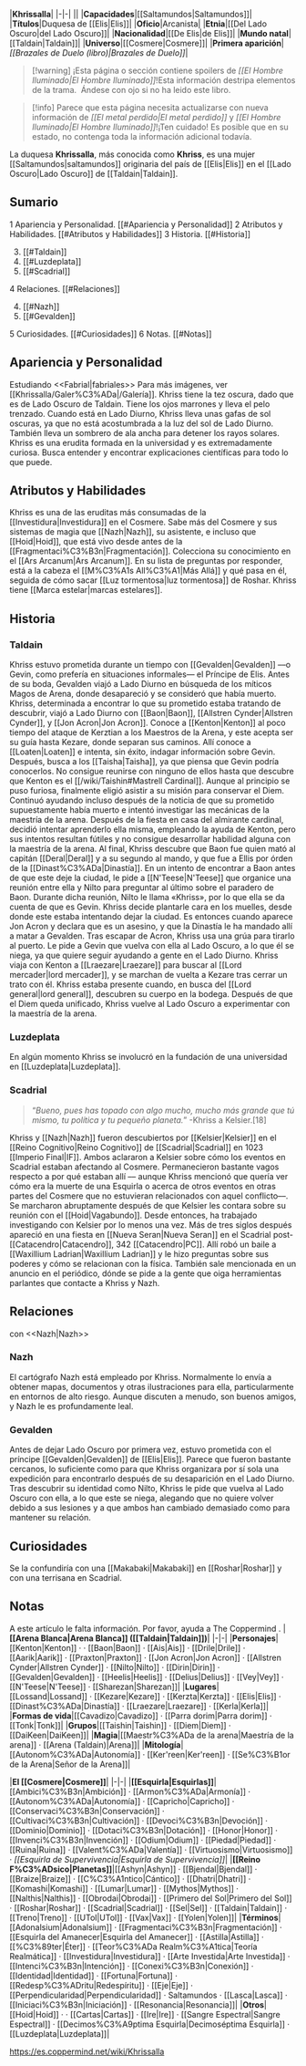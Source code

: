 

|**Khrissalla**|
|-|-|
||
|**Capacidades**|[[Saltamundos\|Saltamundos]]|
|**Títulos**|Duquesa de [[Elis\|Elis]]|
|**Oficio**|Arcanista|
|**Etnia**|[[Del Lado Oscuro\|del Lado Oscuro]]|
|**Nacionalidad**|[[De Elis\|de Elis]]|
|**Mundo natal**|[[Taldain\|Taldain]]|
|**Universo**|[[Cosmere\|Cosmere]]|
|**Primera aparición**|*[[Brazales de Duelo (libro)\|Brazales de Duelo]]*|

> [!warning] ¡Esta página o sección contiene spoilers de *[[El Hombre Iluminado\|El Hombre Iluminado]]*!Esta información destripa elementos de la trama.  Ándese con ojo si no ha leido este libro.

> [!info] Parece que esta página necesita actualizarse con nueva información de *[[El metal perdido\|El metal perdido]]* y *[[El Hombre Iluminado\|El Hombre Iluminado]]*!¡Ten cuidado! Es posible que en su estado, no contenga toda la información adicional todavía.

La duquesa **Khrissalla**, más conocida como **Khriss**, es una mujer [[Saltamundos\|saltamundos]] originaria del país de [[Elis\|Elis]] en el [[Lado Oscuro\|Lado Oscuro]] de [[Taldain\|Taldain]].

## Sumario

1 Apariencia y Personalidad. [[#Apariencia y Personalidad]] 
2 Atributos y Habilidades. [[#Atributos y Habilidades]] 
3 Historia. [[#Historia]] 

3. [[#Taldain]] 
3. [[#Luzdeplata]] 
3. [[#Scadrial]] 


4 Relaciones. [[#Relaciones]] 

4. [[#Nazh]] 
4. [[#Gevalden]] 


5 Curiosidades. [[#Curiosidades]] 
6 Notas. [[#Notas]] 


## Apariencia y Personalidad
  Estudiando <<Fabrial\|fabriales>>
Para más imágenes, ver [[Khrissalla/Galer%C3%ADa\|/Galería]].
Khriss tiene la tez oscura, dado que es de Lado Oscuro de Taldain. Tiene los ojos marrones y lleva el pelo trenzado. Cuando está en Lado Diurno, Khriss lleva unas gafas de sol oscuras, ya que no está acostumbrada a la luz del sol de Lado Diurno. También lleva un sombrero de ala ancha para detener los rayos solares.
Khriss es una erudita formada en la universidad y es extremadamente curiosa. Busca entender y encontrar explicaciones científicas para todo lo que puede.

## Atributos y Habilidades
Khriss es una de las eruditas más consumadas de la [[Investidura\|Investidura]] en el Cosmere. Sabe más del Cosmere y sus sistemas de magia que [[Nazh\|Nazh]], su asistente, e incluso que [[Hoid\|Hoid]], que está vivo desde antes de la [[Fragmentaci%C3%B3n\|Fragmentación]]. Colecciona su conocimiento en el [[Ars Arcanum\|Ars Arcanum]]. En su lista de preguntas por responder, está a la cabeza el [[M%C3%A1s All%C3%A1\|Más Allá]] y qué pasa en él, seguida de cómo sacar [[Luz tormentosa\|luz tormentosa]] de Roshar.
Khriss tiene [[Marca estelar\|marcas estelares]].

## Historia
 
### Taldain
Khriss estuvo prometida durante un tiempo con [[Gevalden\|Gevalden]] ––o Gevin, como prefería en situaciones informales–– el Príncipe de Elis. Antes de su boda, Gevalden viajó a Lado Diurno en búsqueda de los míticos Magos de Arena, donde desapareció y se consideró que había muerto. Khriss, determinada a encontrar lo que su prometido estaba tratando de descubrir, viajó a Lado Diurno con [[Baon\|Baon]], [[Allstren Cynder\|Allstren Cynder]], y [[Jon Acron\|Jon Acron]]. Conoce a [[Kenton\|Kenton]] al poco tiempo del ataque de Kerztian a los Maestros de la Arena, y este acepta ser su guía hasta Kezare, donde separan sus caminos. Allí conoce a [[Loaten\|Loaten]] e intenta, sin éxito, indagar información sobre Gevin. Después, busca a los [[Taisha\|Taisha]], ya que piensa que Gevin podría conocerlos. No consigue reunirse con ninguno de ellos hasta que descubre que Kenton es el [[/wiki/Taishin#Mastrell Cardinal]].
Aunque al principio se puso furiosa, finalmente eligió asistir a su misión para conservar el Diem. Continuó ayudando incluso después de la noticia de que su prometido supuestamente había muerto  e intentó investigar las mecánicas de la maestría de la arena. Después de la fiesta en casa del almirante cardinal, decidió intentar aprenderlo ella misma, empleando la ayuda de Kenton, pero sus intentos resultan fútiles y no consigue desarrollar habilidad alguna con la maestría de la arena.
Al final, Khriss descubre que Baon fue quien mató al capitán [[Deral\|Deral]] y a su segundo al mando, y que fue a Ellis por órden de la [[Dinast%C3%ADa\|Dinastía]]. En un intento de encontrar a Baon antes de que este deje la ciudad, le pide a [[N'Teese\|N'Teese]] que organice una reunión entre ella y Nilto para preguntar al último sobre el paradero de Baon. Durante dicha reunión, Nilto le llama «Khriss», por lo que ella se da cuenta de que es Gevin. Khriss decide plantarle cara en los muelles, desde donde este estaba intentando dejar la ciudad. Es entonces cuando aparece Jon Acron y declara que es un asesino, y que la Dinastía le ha mandado allí a matar a Gevalden. Tras escapar de Acron, Khriss usa una grúa para tirarlo al puerto. Le pide a Gevin que vuelva con ella al Lado Oscuro, a lo que él se niega, ya que quiere seguir ayudando a gente en el Lado Diurno.
Khriss viaja con Kenton a [[Lraezare\|Lraezare]] para buscar al [[Lord mercader\|lord mercader]], y se marchan de vuelta a Kezare tras cerrar un trato con él. Khriss estaba presente cuando, en busca del [[Lord general\|lord general]], descubren su cuerpo en la bodega.
Después de que el Diem queda unificado, Khriss vuelve al Lado Oscuro a experimentar con la maestría de la arena.

### Luzdeplata
En algún momento Khriss se involucró en la fundación de una universidad en [[Luzdeplata\|Luzdeplata]].

### Scadrial
>“*Bueno, pues has topado con algo mucho, mucho más grande que tú mismo, tu política y tu pequeño planeta.*”
\-Khriss a Kelsier.[18]

Khriss y [[Nazh\|Nazh]] fueron descubiertos por [[Kelsier\|Kelsier]] en el [[Reino Cognitivo\|Reino Cognitivo]] de [[Scadrial\|Scadrial]] en 1023 [[Imperio Final\|IF]]. Ambos aclararon a Kelsier sobre cómo los eventos en Scadrial estaban afectando al Cosmere. Permanecieron bastante vagos respecto a por qué estaban allí –– aunque Khriss mencionó que quería ver cómo era la muerte de una Esquirla o acerca de otros eventos en otras partes del Cosmere que no estuvieran relacionados con aquel conflicto––. Se marcharon abruptamente después de que Kelsier les contara sobre su reunión con el [[Hoid\|Vagabundo]]. Desde entonces, ha trabajado investigando con Kelsier por lo menos una vez.
Más de tres siglos después apareció en una fiesta en [[Nueva Seran\|Nueva Seran]] en el Scadrial post-[[Catacendro\|Catacendro]], 342 [[Catacendro\|PC]]. Allí robó un baile a [[Waxillium Ladrian\|Waxillium Ladrian]] y le hizo preguntas sobre sus poderes y cómo se relacionan con la física. También sale mencionada en un anuncio en el periódico, dónde se pide a la gente que oiga herramientas parlantes que contacte a Khriss y Nazh.

## Relaciones
  con <<Nazh\|Nazh>>
### Nazh
El cartógrafo Nazh está empleado por Khriss. Normalmente lo envía a obtener mapas, documentos y otras ilustraciones para ella, particularmente en entornos de alto riesgo. Aunque discuten a menudo, son buenos amigos, y Nazh le es profundamente leal.

### Gevalden
Antes de dejar Lado Oscuro por primera vez, estuvo prometida con el príncipe [[Gevalden\|Gevalden]] de [[Elis\|Elis]]. Parece que fueron bastante cercanos, lo suficiente como para que Khriss organizara por sí sola una expedición para encontrarlo después de su desaparición en el Lado Diurno. Tras descubrir su identidad como Nilto, Khriss le pide que vuelva al Lado Oscuro con ella, a lo que este se niega, alegando que no quiere volver debido a sus lesiones y a que ambos han cambiado demasiado como para mantener su relación.

## Curiosidades
Se la confundiría con una [[Makabaki\|Makabaki]] en [[Roshar\|Roshar]] y con una terrisana en Scadrial.
## Notas




A este artículo le falta información. Por favor, ayuda a The Coppermind .
|**[[Arena Blanca\|Arena Blanca]] ([[Taldain\|Taldain]])**|
|-|-|
|**Personajes**|[[Kenton\|Kenton]] ·  · [[Baon\|Baon]] · [[Ais\|Ais]] · [[Drile\|Drile]] · [[Aarik\|Aarik]] · [[Praxton\|Praxton]] · [[Jon Acron\|Jon Acron]] · [[Allstren Cynder\|Allstren Cynder]] · [[Nilto\|Nilto]] · [[Dirin\|Dirin]] · [[Gevalden\|Gevalden]] · [[Heelis\|Heelis]] · [[Delius\|Delius]] · [[Vey\|Vey]] · [[N'Teese\|N'Teese]] · [[Sharezan\|Sharezan]]|
|**Lugares**|[[Lossand\|Lossand]] · [[Kezare\|Kezare]] · [[Kerzta\|Kerzta]] · [[Elis\|Elis]] · [[Dinast%C3%ADa\|Dinastía]] · [[Lraezare\|Lraezare]] · [[Kerla\|Kerla]]|
|**Formas de vida**|[[Cavadizo\|Cavadizo]] · [[Parra dorim\|Parra dorim]] · [[Tonk\|Tonk]]|
|**Grupos**|[[Taishin\|Taishin]] · [[Diem\|Diem]] · [[DaiKeen\|DaiKeen]]|
|**Magia**|[[Maestr%C3%ADa de la arena\|Maestría de la arena]] · [[Arena (Taldain)\|Arena]]|
|**Mitología**|[[Autonom%C3%ADa\|Autonomía]] · [[Ker'reen\|Ker'reen]] · [[Se%C3%B1or de la Arena\|Señor de la Arena]]|

|**El [[Cosmere\|Cosmere]]**|
|-|-|
|**[[Esquirla\|Esquirlas]]**|[[Ambici%C3%B3n\|Ambición]] · [[Armon%C3%ADa\|Armonía]] · [[Autonom%C3%ADa\|Autonomía]] · [[Capricho\|Capricho]] · [[Conservaci%C3%B3n\|Conservación]] · [[Cultivaci%C3%B3n\|Cultivación]] · [[Devoci%C3%B3n\|Devoción]] · [[Dominio\|Dominio]] · [[Dotaci%C3%B3n\|Dotación]] · [[Honor\|Honor]] · [[Invenci%C3%B3n\|Invención]] · [[Odium\|Odium]] · [[Piedad\|Piedad]] · [[Ruina\|Ruina]] · [[Valent%C3%ADa\|Valentía]] · [[Virtuosismo\|Virtuosismo]] · *[[Esquirla de Supervivencia\|Esquirla de Supervivencia]]*|
|**[[Reino F%C3%ADsico\|Planetas]]**|[[Ashyn\|Ashyn]] · [[Bjendal\|Bjendal]] · [[Braize\|Braize]] · [[C%C3%A1ntico\|Cántico]] · [[Dhatri\|Dhatri]] · [[Komashi\|Komashi]] · [[Lumar\|Lumar]] · [[Mythos\|Mythos]] · [[Nalthis\|Nalthis]] · [[Obrodai\|Obrodai]] · [[Primero del Sol\|Primero del Sol]] · [[Roshar\|Roshar]] · [[Scadrial\|Scadrial]] · [[Sel\|Sel]] · [[Taldain\|Taldain]] · [[Treno\|Treno]] · [[UTol\|UTol]] · [[Vax\|Vax]] · [[Yolen\|Yolen]]|
|**Términos**|[[Adonalsium\|Adonalsium]] · [[Fragmentaci%C3%B3n\|Fragmentación]] · [[Esquirla del Amanecer\|Esquirla del Amanecer]] · [[Astilla\|Astilla]] · [[%C3%89ter\|Éter]] · [[Teor%C3%ADa Realm%C3%A1tica\|Teoría Realmática]] · [[Investidura\|Investidura]] · [[Arte Investida\|Arte Investida]] · [[Intenci%C3%B3n\|Intención]] · [[Conexi%C3%B3n\|Conexión]] · [[Identidad\|Identidad]] · [[Fortuna\|Fortuna]] · [[Redesp%C3%ADritu\|Redespíritu]] · [[Eje\|Eje]] · [[Perpendicularidad\|Perpendicularidad]] · Saltamundos · [[Lasca\|Lasca]] · [[Iniciaci%C3%B3n\|Iniciación]] · [[Resonancia\|Resonancia]]|
|**Otros**|[[Hoid\|Hoid]] ·  · [[Cartas\|Cartas]] · [[Ire\|Ire]] · [[Sangre Espectral\|Sangre Espectral]] · [[Decimos%C3%A9ptima Esquirla\|Decimoséptima Esquirla]] · [[Luzdeplata\|Luzdeplata]]|



https://es.coppermind.net/wiki/Khrissalla